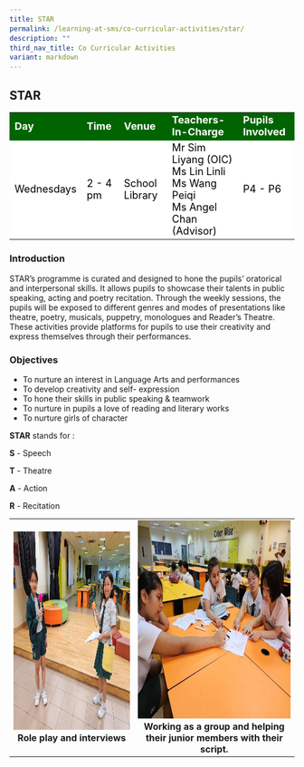```yaml
---
title: STAR
permalink: /learning-at-sms/co-curricular-activities/star/
description: ""
third_nav_title: Co Curricular Activities
variant: markdown
---
```

## STAR

<table>
<tbody>
	<tr style="background-color:darkgreen;color:white;font-size:18px"><td><b>Day</b></td>
	<td><b>Time</b></td>
	<td><b>Venue</b></td>
	<td><b>Teachers-In-Charge</b></td>
	<td><b>Pupils Involved</b></td>
</tr>
	<tr style="background-color:white;color:black;font-size:18px">
		<td>Wednesdays </td>
		<td>2 - 4 pm</td>
	<td>School Library</td>
	<td>Mr Sim Liyang (OIC)<br>Ms Lin Linli <br>Ms Wang Peiqi<br>Ms Angel Chan (Advisor)</td>
	<td>P4 - P6</td>
</tr>
</tbody></table>


### Introduction

STAR’s programme is curated and designed to hone the pupils’ oratorical and interpersonal skills. It allows pupils to showcase their talents in public speaking, acting and poetry recitation. Through the weekly sessions, the pupils will be exposed to different genres and modes of presentations like theatre, poetry, musicals, puppetry, monologues and Reader’s Theatre. These activities provide platforms for pupils to use their creativity and express themselves through their performances.

### Objectives


*   To nurture an interest in Language Arts and performances
*   To develop creativity and self- expression
*   To hone their skills in public speaking &amp; teamwork
*   To nurture in pupils a love of reading and literary works
*   To nurture girls of character

**STAR** stands for : 

**S** - Speech

**T** - Theatre

**A** - Action

**R** - Recitation



<table>
	<tbody><tr><td><center><font size="3"><img src="/images/CCAs/STAR/star01.jpg" alt="bacalah adikku 2022" style="width:520px;height:350px;"><b>Role play and interviews</b></font></center></td>
		<td><center><font size="3"><img src="/images/CCAs/STAR/star02.jpg" alt="bacalah adikku 2022" style="width:520px;height:350px;"><b>Working as a group and helping their junior members with their script.</b></font></center></td>
</tr>
</tbody></table>